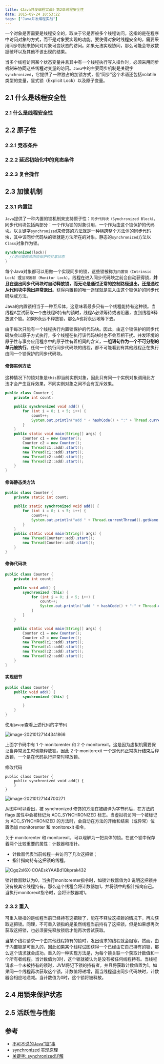 ```yaml
---
title: 《Java并发编程实战》第2章线程安全性
date: 2015-09-24 10:53:22
tags: ["Java并发编程实战"]
---
```


一个对象是否需要是线程安全的，取决于它是否被多个线程访问。这指的是在程序中访问对象的方式，而不是对象要实现的功能。要使得对象时线程安全的，需要采用同步机制来协同对对象可变状态的访问。如果无法实现协同，那么可能会导致数据破坏以及其他不该出现的结果。

<!--more-->

当多个线程访问某个状态变量并且其中有一个线程执行写入操作时，必须采用同步机制来协同这些线程对变量的访问。`Java`中的主要同步机制是关键字`synchronized`，它提供了一种独占的加锁方式，但“同步”这个术语还包括volatile类型的变量，显式锁（Explicit Lock）以及原子变量。

## 2.1 什么是线程安全性

### 2.1 什么是线程安全性

## 2.2 原子性

### 2.2.1 竞态条件

### 2.2.2 延迟初始化中的竞态条件

### 2.2.3 复合操作

## 2.3 加锁机制

### 2.3.1 内置锁

`Java`提供了一种内置的锁机制来支持原子性：`同步代码块（Synchronized Block）`。同步代码块包括两部分：一个作为锁的对象引用，一个作为由这个锁保护的代码块。以关键字`synchronized`来修饰的方法就是一种横跨整个方法体的同步代码块，其中该同步代码块的锁就是方法所在的对象。静态的`synchronized`方法以`Class`对象作为锁。

```java
synchronized(lock){
  //访问或修改由锁保护的共享状态
}
```

每个Java对象都可以用做一个实现同步的锁，这些锁被称为`内置锁（Intrinsic Lock）`或`监视器锁（Monitor Lock）`。线程在进入同步代码块之前会自动获得锁，**并且在退出同步代码块时自动释放锁，而无论是通过正常的控制路径退出，还是通过从代码块中抛出异常退出**。获得内置锁的唯一途径就是进入由这个锁保护的同步代码块或方法。

Java的内置锁相当于一种互斥体，这意味着最多只有一个线程能持有这种锁。当线程A尝试获取一个由线程B持有的锁时，线程A必须等待或者阻塞，直到线程B释放这个锁。如果B永远不释放锁，那么A也将永远地等下去。

由于每次只能有一个线程执行内置锁保护的代码块。因此，由这个锁保护的同步代码块会以原子方式执行，多个线程在执行该代码块时也不会互相干扰。并发环境的原子性与事务应用程序中的原子性有着相同的含义，**一组语句作为一个不可分割的单元被执行**。任何一个执行同步代码块的线程，都不可能看到有其他线程正在执行由同一个锁保护的同步代码块。

#### 修饰实例方法

这种情况下的锁对象是`this`即当前实例对象，因此只有同一个实例对象调用此方法才会产生互斥效果，不同实例对象之间不会有互斥效果。

```java
public class Counter {
    private int count;

    public synchronized void add() {
        for (int i = 0; i < 5; i++) {
            count++;
            System.out.println("add " + hashCode() + ":" + Thread.currentThread().getName() + " : " + count);
        }
    }
    public static void main(String[] args) {
        Counter c1 = new Counter();
        Counter c2 = new Counter();
        new Thread(c1::add).start();
        new Thread(c1::add).start();
        new Thread(c2::add).start();
        new Thread(c2::add).start();
    }
}
```



#### 修饰静态类方法

```java
public class Counter {
    private static int count;

    public static synchronized void add() {
        for (int i = 0; i < 5; i++) {
            count++;
            System.out.println("add " + Thread.currentThread().getName() + " : " + count);
        }
    }
    public static void main(String[] args) {
        new Thread(Counter::add).start();
        new Thread(Counter::add).start();
    }
}
```



#### 修饰代码块

```java
public class Counter {
    private int count;

    public void add() {
        synchronized (this) {
            for (int i = 0; i < 5; i++) {
                count++;
                System.out.println("add " + hashCode() + ":" + Thread.currentThread().getName() + " : " + count);
            }
        }
    }

    public static void main(String[] args) {
        Counter c1 = new Counter();
        Counter c2 = new Counter();
        new Thread(c1::add).start();
        new Thread(c1::add).start();
        new Thread(c2::add).start();
        new Thread(c2::add).start();
    }
}
```

#### 实现细节

```java
public class Counter {
    public void add() {
        synchronized (this) {

        }
    }
}
```

使用javap查看上述代码的字节码

![image-20210127144341866](https://malinkang-1253444926.cos.ap-beijing.myqcloud.com/blog/images/image-20210127144341866.png)

上面字节码中有 1 个 monitorenter 和 2 个 monitorexit。这是因为虚拟机需要保证当异常发生时也能释放锁。因此 2 个 monitorexit 一个是代码正常执行结束后释放锁，一个是在代码执行异常时释放锁。

修改代码

```
public class Counter {
    public synchronized void add() {
    }
}
```

![image-20210127144700271](https://malinkang-1253444926.cos.ap-beijing.myqcloud.com/blog/images/image-20210127144700271.png)

从图中可以看出，被 synchronized 修饰的方法在被编译为字节码后，在方法的 flags 属性中会被标记为 ACC_SYNCHRONIZED 标志。当虚拟机访问一个被标记为 ACC_SYNCHRONIZED 的方法时，会自动在方法的开始和结束（或异常）位置添加 monitorenter 和 monitorexit 指令。

关于 monitorenter 和 monitorexit，可以理解为一把具体的锁。在这个锁中保存着两个比较重要的属性：计数器和指针。

* 计数器代表当前线程一共访问了几次这把锁；
* 指针指向持有这把锁的线程。

![Cgq2xl6X-COAEskYAABd1Qkprak432](https://malinkang-1253444926.cos.ap-beijing.myqcloud.com/blog/images/Cgq2xl6X-COAEskYAABd1Qkprak432.png)

锁计数器默认为0，当执行monitorenter指令时，如锁计数器值为0 说明这把锁并没有被其它线程持有。那么这个线程会将计数器加1，并将锁中的指针指向自己。当执行monitorexit指令时，会将计数器减1。

### 2.3.2 重入

可重入锁指的是线程当前已经持有这把锁了，能在不释放这把锁的情况下，再次获取这把锁。同理，不可重入锁指的是虽然线程当前持有了这把锁，但是如果想再次获取这把锁，也必须要先释放锁后才能再次尝试获取。

当某个线程请求一个由其他线程持有的锁时，发出请求的线程就会阻塞。然而，由于内置锁是可重入的，因此如果某个线程试图获得一个已经由它自己持有的锁，那么这个请求就会成功。重入的一种实现方法是，为每个锁关联一个获取计数值和一个所有者线程。当计数值为0时，这个锁就被认为是没有被任何线程持有。当线程请求一个未被持有的锁时，JVM将记下锁的持有者，并且将获取计数值置为1。如果同一个线程再次获取这个锁，计数值将递增，而当线程退出同步代码块时，计数器会相应地递减。当计数值为0时，这个锁将被释放。

## 2.4 用锁来保护状态

## 2.5 活跃性与性能



## 参考

* [不可不说的Java“锁”事](https://tech.meituan.com/2018/11/15/java-lock.html)
* [synchronized 实现原理](https://xiaomi-info.github.io/2020/03/24/synchronized/)
* [关键字: synchronized详解](https://www.pdai.tech/md/java/thread/java-thread-x-key-synchronized.html)